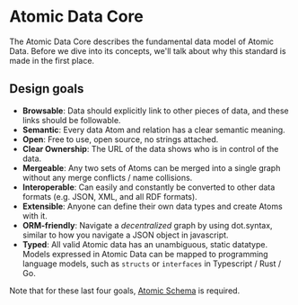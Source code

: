 # Atomic Data Core

The Atomic Data Core describes the fundamental data model of Atomic Data.
Before we dive into its concepts, we'll talk about why this standard is made in the first place.

## Design goals

* **Browsable**: Data should explicitly link to other pieces of data, and these links should be followable.
* **Semantic**: Every data Atom and relation has a clear semantic meaning.
* **Open**: Free to use, open source, no strings attached.
* **Clear Ownership**: The URL of the data shows who is in control of the data.
* **Mergeable**: Any two sets of Atoms can be merged into a single graph without any merge conflicts / name collisions.
* **Interoperable**: Can easily and constantly be converted to other data formats (e.g. JSON, XML, and all RDF formats).
* **Extensible**: Anyone can define their own data types and create Atoms with it.
* **ORM-friendly**: Navigate a _decentralized_ graph by using dot.syntax, similar to how you navigate a JSON object in javascript.
* **Typed**: All valid Atomic data has an unambiguous, static datatype. Models expressed in Atomic Data can be mapped to programming language models, such as `structs` or `interfaces` in Typescript / Rust / Go.

Note that for these last four goals, [Atomic Schema](../schema/intro.md) is required.
